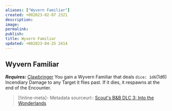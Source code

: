 ```yaml
---
aliases: ["Wyvern Familiar"]
created: +002023-02-07 2321
description: 
image: 
permalink: 
publish: 
title: Wyvern Familiar
updated: +002023-04-25 2414
---
```


## Wyvern Familiar

***Requires:*** [Clawbringer](Clawbringer.md)
You gain a Wyvern Familiar that deals `dice: 1d6`(1d6) Incendiary Damage to any Target it flies past.
If it dies, it respawns at the end of the Encounter.

> [!inline-meta]- Metadata
> sourceurl:: [Scout's B&B DLC 3: Into the Wonderlands](https://docs.google.com/document/d/1MLOgrWwcLNTnP9PuXrKiLImy7SUh4hXO8arVUAlmdp0/edit)
